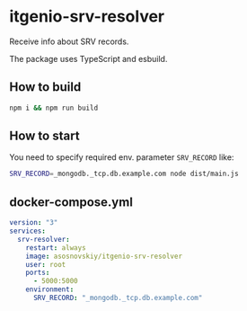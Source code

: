 # itgenio-srv-resolver

Receive info about SRV records.

The package uses TypeScript and esbuild.

## How to build

```bash
npm i && npm run build
```

## How to start

You need to specify required env. parameter `SRV_RECORD` like:

```bash
SRV_RECORD=_mongodb._tcp.db.example.com node dist/main.js
```

## docker-compose.yml

```yml
version: "3"
services:
  srv-resolver:
    restart: always
    image: asosnovskiy/itgenio-srv-resolver
    user: root
    ports:
      - 5000:5000
    environment:
      SRV_RECORD: "_mongodb._tcp.db.example.com"
```